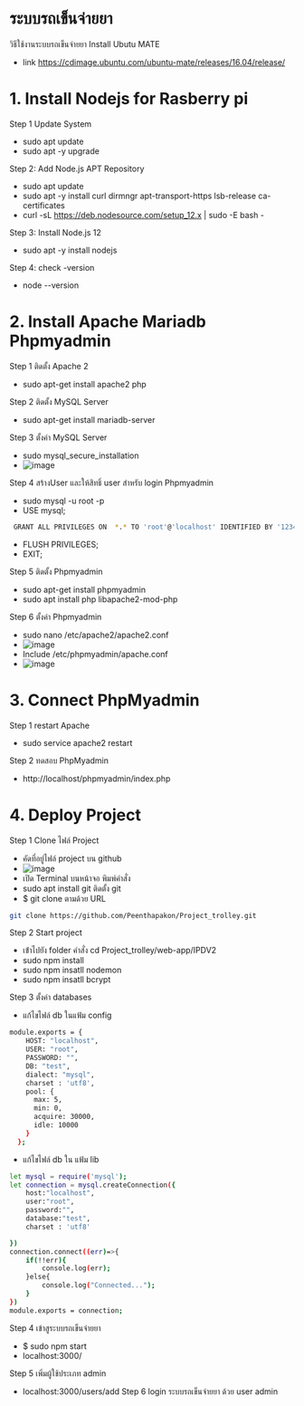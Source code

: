 # ระบบรถเข็นจ่ายยา
วิธีใช้งานระบบรถเข็นจ่ายยา
Install Ubutu MATE 
- link https://cdimage.ubuntu.com/ubuntu-mate/releases/16.04/release/
# 1. Install Nodejs  for  Rasberry pi 
Step 1 Update System
- sudo apt update
- sudo apt -y upgrade

Step 2: Add Node.js APT Repository
- sudo apt update
- sudo apt -y install curl dirmngr apt-transport-https lsb-release ca-certificates
- curl -sL https://deb.nodesource.com/setup_12.x | sudo -E bash -

Step 3: Install Node.js 12 
- sudo apt -y install nodejs

Step 4: check -version
- node --version
# 2. Install Apache Mariadb Phpmyadmin
Step 1 ติดตั้ง Apache 2 
- sudo apt-get install apache2 php 

Step 2 ติดตั้ง MySQL Server
- sudo apt-get install mariadb-server

Step 3 ตั้งค่า MySQL Server
- sudo mysql_secure_installation
- ![image](https://user-images.githubusercontent.com/73109808/119920829-27956080-bf97-11eb-8eda-331ae2ece5b5.png)

Step 4 สร้างUser และให้สิทธิ์ user สำหรับ login Phpmyadmin
- sudo mysql -u root -p
- USE mysql;
```bash
 GRANT ALL PRIVILEGES ON  *.* TO 'root'@'localhost' IDENTIFIED BY '123456' WITH GRANT OPTION;
```
- FLUSH PRIVILEGES;
- EXIT;

Step 5 ติดตั้ง Phpmyadmin
- sudo apt-get install phpmyadmin
- sudo apt install php libapache2-mod-php

Step 6 ตั้งค่า Phpmyadmin
- sudo nano /etc/apache2/apache2.conf
- ![image](https://user-images.githubusercontent.com/73109808/119921286-ecdff800-bf97-11eb-9b52-5dd6b0b74144.png)
- Include /etc/phpmyadmin/apache.conf
- ![image](https://user-images.githubusercontent.com/73109808/119921356-0c772080-bf98-11eb-8cfe-e94ad7d3fb46.png)

# 3. Connect PhpMyadmin
Step 1 restart Apache
- sudo service apache2 restart

Step 2 ทดสอบ PhpMyadmin
- http://localhost/phpmyadmin/index.php

# 4. Deploy Project
Step 1 Clone ไฟล์ Project 
- คัดที่อยู่ไฟล์ project บน github
- ![image](https://user-images.githubusercontent.com/73109808/119922222-95db2280-bf99-11eb-9de7-632940c4d7cc.png)
- เปิด Terminal บนหน้าจอ พิมพ์คำสั่ง
- sudo apt install git  ติดตั้ง git 
- $ git clone ตามด้วย URL
```bash
git clone https://github.com/Peenthapakon/Project_trolley.git
```
  
Step 2 Start project
- เข้่าไปยัง folder คำสั่ง cd Project_trolley/web-app/IPDV2
- sudo npm install 
- sudo npm insatll nodemon
- sudo npm insatll bcrypt

Step 3 ตั้งค่า databases 
- แก้ไขไฟล์ db ในแฟ้ม config 
```bash
module.exports = {
    HOST: "localhost",
    USER: "root",
    PASSWORD: "",
    DB: "test",
    dialect: "mysql",
    charset : 'utf8',
    pool: {
      max: 5,
      min: 0,
      acquire: 30000,
      idle: 10000
    }
  };
```
- แก้ไขไฟล์ db ใน แฟ้ม lib 
```bash
let mysql = require('mysql');
let connection = mysql.createConnection({
    host:"localhost",
    user:"root",
    password:"",
    database:"test",
    charset : 'utf8'

})
connection.connect((err)=>{
    if(!!err){
        console.log(err);
    }else{
        console.log("Connected...");
    }
})
module.exports = connection;
```

Step 4 เข้าสูระบบรถเข็นจ่ายยา
- $ sudo npm start
- localhost:3000/

Step 5 เพิ่มผู้ใช้ประเภท admin
- localhost:3000/users/add
Step 6 login ระบบรถเข็นจ่ายยา ด้วย user admin

